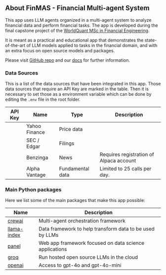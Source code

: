 ## About FinMAS - Financial Multi-agent System

This app uses LLM agents organized in a multi-agent system to analyze financial data
and perform financial tasks. The app is developed during the final capstone project of the
[WorldQuant MSc in Financial Engineering](https://www.wqu.edu/mscfe).

It is meant as a practical and educational app that demonstrates the state-of-the-art of LLM models applied
to tasks in the financial domain, and with an extra focus on open source models and packages.

Please visit [GitHub repo](https://github.com/KevorkSulahian/agentic-llm-for-better-results) and our [docs](https://kevorksulahian.github.io/agentic-llm-for-better-results/) for further information.

### Data Sources

This is a list of the data sources that have been integrated in this app.
Those data sources that require an API Key are marked in the table.
Then it is necessary to set those as a environment variable which can
be done by editing the `.env` file in the root folder.

| API Key                           | Name          | Type             | Description                             |
| --------------------------------- | ------------- | ---------------- | --------------------------------------- |
|                                   | Yahoo Finance | Price data       |                                         |
|                                   | SEC / Edgar   | Filings          |                                         |
| <i class="fa-solid fa-check"></i> | Benzinga      | News             | Requires registration of Alpaca account |
| <i class="fa-solid fa-check"></i> | Alpha Vantage | Fundamental data | Limited to 25 calls per day.            |

### Main Python packages

Here we list some of the main packages that make this app possible:

| Name                                                 | Description                                              |
| ---------------------------------------------------- | -------------------------------------------------------- |
| [crewai](https://docs.crewai.com/introduction)       | Multi-agent orchestration framework                      |
| [llama-index](https://docs.llamaindex.ai/en/stable/) | Data framework to help transform data to be used by LLMs |
| [panel](https://panel.holoviz.org/)                  | Web app framework focused on data science applications   |
| [groq](https://groq.com/)                            | Run hosted open source LLMs in the cloud                 |
| [openai](https://github.com/openai/openai-python)    | Access to gpt-4o and gpt-4o-mini                         |
